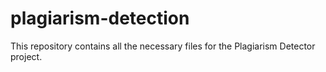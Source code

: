 # plagiarism-detection
This repository contains all the necessary files for the Plagiarism Detector project.
